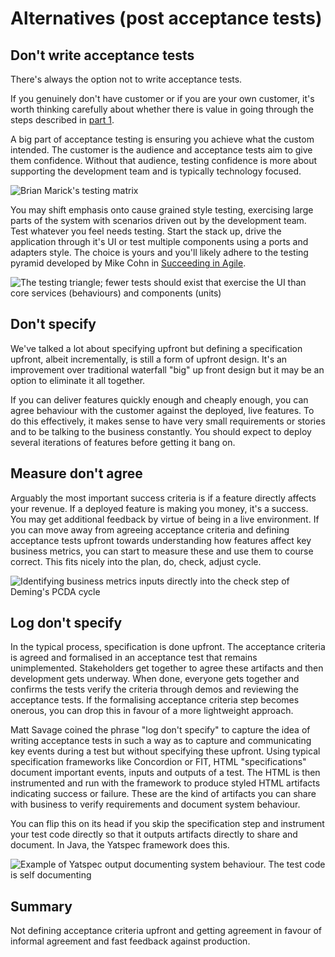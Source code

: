 
# Alternatives (post acceptance tests)


## Don't write acceptance tests

There's always the option not to write acceptance tests.

If you genuinely don't have customer or if you are your own customer, it's worth thinking carefully about whether there is value in going through the steps described in [part 1](#[part1).

A big part of acceptance testing is ensuring you achieve what the custom intended. The customer is the audience and acceptance tests aim to give them confidence. Without that audience, testing confidence is more about supporting the development team and is typically technology focused.

![Brian Marick's testing matrix]()

You may shift emphasis onto cause grained style testing, exercising large parts of the system with scenarios driven out by the development team. Test whatever you feel needs testing. Start the stack up, drive the application through it's UI or test multiple components using a ports and adapters style. The choice is yours and you'll likely adhere to the testing pyramid developed by Mike Cohn in [Succeeding in Agile](http://amzn.to/YnXRdp).

![The testing triangle; fewer tests should exist that exercise the UI than core services (behaviours) and components (units)](images/test-pyramid.jpg)


## Don't specify

We've talked a lot about specifying upfront but defining a specification upfront, albeit incrementally, is still a form of upfront design. It's an improvement over traditional waterfall "big" up front design but it may be an option to eliminate it all together.

If you can deliver features quickly enough and cheaply enough, you can agree behaviour with the customer against the deployed, live features. To do this effectively, it makes sense to have very small requirements or stories and to be talking to the business constantly. You should expect to deploy several iterations of features before getting it bang on.



## Measure don't agree

Arguably the most important success criteria is if a feature directly affects your revenue. If a deployed feature is making you money, it's a success. You may get additional feedback by virtue of being in a live environment. If you can move away from agreeing acceptance criteria and defining acceptance tests upfront towards understanding how features affect key business metrics, you can start to measure these and use them to course correct. This fits nicely into the plan, do, check, adjust cycle.

![Identifying business metrics inputs directly into the check step of Deming's PCDA cycle](images/PDCA.png)



## Log don't specify

In the typical process, specification is done upfront. The acceptance criteria is agreed and formalised in an acceptance test that remains unimplemented. Stakeholders get together to agree these artifacts and then development gets underway. When done, everyone gets together and confirms the tests verify the criteria through demos and reviewing the acceptance tests. If the formalising acceptance criteria step becomes onerous, you can drop this in favour of a more lightweight approach.

Matt Savage coined the phrase "log don't specify" to capture the idea of writing acceptance tests in such a way as to capture and communicating key events during a test but without specifying these upfront. Using typical specification frameworks like Concordion or FIT, HTML "specifications" document important events, inputs and outputs of a test. The HTML is then instrumented and run with the framework to produce styled HTML artifacts indicating success or failure. These are the kind of artifacts you can share with business to verify requirements and document system behaviour.

You can flip this on its head if you skip the specification step and instrument your test code directly so that it outputs artifacts directly to share and document. In Java, the Yatspec framework does this.

![Example of Yatspec output documenting system behaviour. The test code is self documenting]()


## Summary

Not defining acceptance criteria upfront and getting agreement in favour of informal agreement and fast feedback against production.
